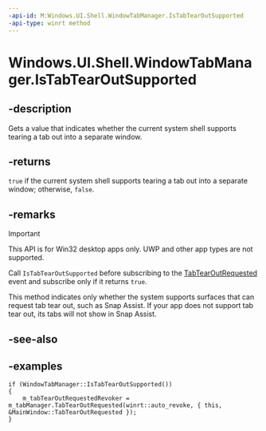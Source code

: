```yaml
---
-api-id: M:Windows.UI.Shell.WindowTabManager.IsTabTearOutSupported
-api-type: winrt method
---
```


# Windows.UI.Shell.WindowTabManager.IsTabTearOutSupported

<!--
public static bool IsTabTearOutSupported ();
-->

## -description

Gets a value that indicates whether the current system shell supports tearing a tab out into a separate window.

## -returns

`true` if the current system shell supports tearing a tab out into a separate window; otherwise, `false`.

## -remarks

> [!IMPORTANT]
> This API is for Win32 desktop apps only. UWP and other app types are not supported.

Call `IsTabTearOutSupported` before subscribing to the [TabTearOutRequested](windowtabmanager_tabtearoutrequested.md) event and subscribe only if it returns `true`.

This method indicates only whether the system supports surfaces that can request tab tear out, such as Snap Assist. If your app does not support tab tear out, its tabs will not show in Snap Assist.

## -see-also

## -examples

```cppwinrt
if (WindowTabManager::IsTabTearOutSupported())
{
    m_tabTearOutRequestedRevoker = m_tabManager.TabTearOutRequested(winrt::auto_revoke, { this, &MainWindow::TabTearOutRequested });
}
```
